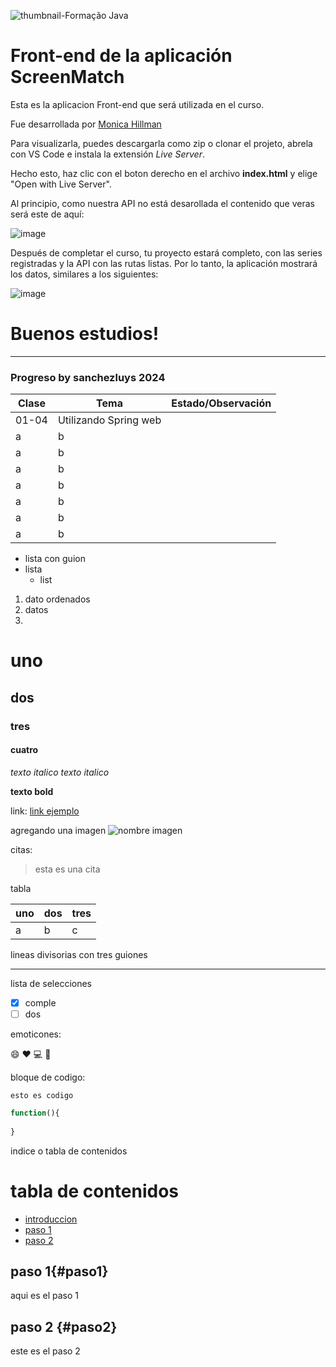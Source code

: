 ![thumbnail-Formação Java](https://github.com/genesysR-dev/2086-screenmatch-front-end/assets/91544872/2d873cba-ca9c-4567-8ce4-fb2785ef9ab4)


# Front-end de la aplicación ScreenMatch

Esta es la aplicacion Front-end que será utilizada en el curso.

Fue desarrollada por [Monica Hillman](https://www.linkedin.com/in/monicamhillman/)

Para visualizarla, puedes descargarla como zip o clonar el projeto, abrela con VS Code e instala la extensión *Live Server*.

Hecho esto, haz clic con el boton derecho en el archivo **index.html** y elige "Open with Live Server".

Al principio, como nuestra API no está desarollada el contenido que veras será este de aquí:

![image](https://github.com/jacqueline-oliveira/3356-java-web-front/assets/66698429/b059bf8b-df40-4a51-8a27-9d1058305955)


Después de completar el curso, tu proyecto estará completo, con las series registradas y la API con las rutas listas. Por lo tanto, la aplicación mostrará los datos, similares a los siguientes:


![image](https://github.com/jacqueline-oliveira/3356-java-web-front/assets/66698429/00670340-c0fd-4035-b01a-af25aeff28a0)



# Buenos estudios!

---


### Progreso by sanchezluys 2024


| Clase | Tema                  | Estado/Observación |
| ----- | --------------------- | ------------------ |
| 01-04 | Utilizando Spring web |                    |
| a     | b                     |                    |
| a     | b                     |                    |
| a     | b                     |                    |
| a     | b                     |                    |
| a     | b                     |                    |
| a     | b                     |                    |
| a     | b                     |                    |


- lista con guion
- lista
    - list

1. dato ordenados
2. datos
3. 

# uno
## dos
### tres
#### cuatro

*texto italico*
_texto italico_


**texto bold**

link:
[link ejemplo](https:credicelu.net)

agregando una imagen
![nombre imagen](https:credicelu.net)

citas:

> esta es una cita
>

tabla

| uno | dos | tres |
| --- | --- | ---- |
| a   | b   | c    |


lineas divisorias con tres guiones

---

lista de selecciones

- [x] comple
- [ ] dos

emoticones:

:smile: :heart: :computer: :man: 


bloque de codigo:

`
esto es codigo
`

```javascript
function(){
    
}
```

indice o tabla de contenidos

# tabla de contenidos

- [introduccion](#intro)
- [paso 1](#paso1)
- [paso 2](#paso2)

 ## paso 1{#paso1}
aqui es el paso 1

## paso 2 {#paso2}
este es el paso 2

